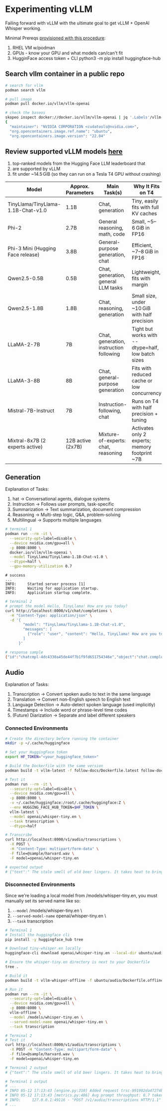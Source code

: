 # Experimenting vLLM

Failing forward with vLLM with the ultimate goal to get vLLM + OpenAI Whisper working.

Minimal Prereqs [provisioned with this procedure](https://github.com/redhat-na-ssa/whitepaper-stt-evaluation-on-kubernetes/blob/main/crawl/RHEL_GPU.md):

1. RHEL VM w/podman
1. GPUs - know your GPU and what models can/can't fit
1. HugginFace access token + CLI python3 -m pip install huggingface-hub

## Search vllm container in a public repo

```bash
# search for vllm
podman search vllm

# pull image
podman pull docker.io/vllm/vllm-openai

# check the baseos
skopeo inspect docker://docker.io/vllm/vllm-openai | jq '.Labels'/vllm-openai | jq '.Labels'
{
  "maintainer": "NVIDIA CORPORATION <cudatools@nvidia.com>",
  "org.opencontainers.image.ref.name": "ubuntu",
  "org.opencontainers.image.version": "22.04"
```

## Review supported vLLM models [here](https://docs.vllm.ai/en/latest/models/supported_models.html#list-of-text-only-language-models)

1. top-ranked models from the Hugging Face LLM leaderboard that
2. are supported by vLLM
3. fit under ~14.5 GiB (so they can run on a Tesla T4 GPU without crashing)

| **Model** | **Approx. Parameters** | **Main Task(s)**| **Why It Fits on T4** |
| ---------------------------------- | ---------------------- | --------------------------------------- | -------------------------------------------------- |
| TinyLlama/TinyLlama-1.1B-Chat-v1.0 | 1.1B                   | Chat, generation                        | Tiny, easily fits with full KV caches              |
| Phi-2                              | 2.7B                   | General reasoning, math, code           | Small, \~5–6 GiB in FP16                           |
| Phi-3 Mini (Hugging Face release)  | 3.8B                   | General-purpose generation, chat        | Efficient, \~7–8 GiB in FP16                       |
| Qwen2.5-0.5B                       | 0.5B                   | Chat, generation, general LLM tasks     | Lightweight, fits with margin                      |
| Qwen2.5-1.8B                       | 1.8B                   | Chat, reasoning, generation             | Small size, under \~10 GiB with half precision     |
| LLaMA-2-7B                         | 7B                     | Chat, generation, instruction following | Tight but works with --dtype=half, low batch sizes |
| LLaMA-3-8B                         | 8B                     | Chat, general-purpose generation        | Fits with reduced cache or low concurrency         |
| Mistral-7B-Instruct                | 7B                     | Instruction-following, chat             | Runs on T4 with half precision + tuning            |
| Mixtral-8x7B (2 experts active)    | 12B active (2x7B)      | Mixture-of-experts: chat, reasoning     | Activates only 2 experts; memory footprint \~7B    |

## Generation

Explanation of Tasks:

1. hat → Conversational agents, dialogue systems
1. Instruction → Follows user prompts, task-specific
1. Summarization → Text summarization, document compression
1. Reasoning → Multi-step logic, Q&A, problem-solving
1. Multilingual → Supports multiple languages

```bash
# terminal 1
podman run --rm -it \
  --security-opt=label=disable \
  --device nvidia.com/gpu=all \
  -p 8000:8000 \
  docker.io/vllm/vllm-openai \
  --model TinyLlama/TinyLlama-1.1B-Chat-v1.0 \
  --dtype=half \
  --gpu-memory-utilization 0.7
```

```
# success
...
INFO:     Started server process [1]
INFO:     Waiting for application startup.
INFO:     Application startup complete.
```

```bash
# terminal 2
# prompt the model Hello, TinyLlama! How are you today?
curl http://localhost:8000/v1/chat/completions \
  -H "Content-Type: application/json" \
  -d '{
        "model": "TinyLlama/TinyLlama-1.1B-Chat-v1.0",
        "messages": [
          {"role": "user", "content": "Hello, TinyLlama! How are you today?"}
        ]
      }'

# response sample
{"id":"chatcmpl-4dc4330a45de44f7b1f9fd651754346e","object":"chat.completion","created":1746809788,"model":"TinyLlama/TinyLlama-1.1B-Chat-v1.0","choices":[{"index":0,"message":{"role":"assistant","reasoning_content":null,"content":"I don't have the capability to have a voice or a personal schedule like humans do; however, I can say that I am doing my best to help you today. If you have any questions or concerns, please don't hesitate to reach out to me through this chat app or any other preferred communication method. I hope you enjoy the chat with me!","tool_calls":[]},"logprobs":null,"finish_reason":"stop","stop_reason":null}],"usage":{"prompt_tokens":29,"total_tokens":105,"completion_tokens":76,"prompt_tokens_details":null},"prompt_logprobs":null}
```

## Audio

Explanation of Tasks:

1. Transcription → Convert spoken audio to text in the same language
1. Translation → Convert non-English speech to English text
1. Language Detection → Auto-detect spoken language (used implicitly)
1. Timestamps → Include word or phrase-level time codes
1. (Future) Diarization → Separate and label different speakers

### Connected Environments

```bash
# Create the directory before running the container
mkdir -p ~/.cache/huggingface

# Set your HuggingFace token
export HF_TOKEN="<your_huggingface_token>"

# Build the Dockerfile with the same version
podman build -t vllm-latest -f follow-docs/Dockerfile.latest follow-docs/

# Test it
podman run --rm -it \
  --security-opt=label=disable \
  --device nvidia.com/gpu=all \
  -p 8000:8000 \
  -v ~/.cache/huggingface:/root/.cache/huggingface:Z \
  --env HUGGING_FACE_HUB_TOKEN=$HF_TOKEN \
  vllm-latest \
  --model openai/whisper-tiny.en \
  --task transcription \
  --dtype=half

# Transcribe
curl http://localhost:8000/v1/audio/transcriptions \
  -X POST \
  -H "Content-Type: multipart/form-data" \
  -F file=@sample/harvard.wav \
  -F model=openai/whisper-tiny.en

# expected output
# {"text":" The stale smell of old beer lingers. It takes heat to bring out the odor. A cold dip restores health and zest. A salt pickle tastes fine with ham. Tacos al pastor are my favorite. A zestful food is the hot cross bun."}
```

### Disconnected Environments

Since we're loading a local model from /models/whisper-tiny.en, you must manually set its served name like so:

1. `--model` /models/whisper-tiny.en \
1. `--served-model-name` openai/whisper-tiny.en \
1. `--task` transcription

```bash
# Terminal 1
# Install the huggingface cli
pip install -y huggingface_hub tree

# Download tiny-whisper.en locally
huggingface-cli download openai/whisper-tiny.en --local-dir ubuntu/audio/whisper-tiny.en --local-dir-use-symlinks False --repo-type model

# Ensure the whisper-tiny.en directory is next to your Dockerfile
tree .

# Build it
podman build -t vllm-whisper-offline -f ubuntu/audio/Dockerfile.offline ubuntu/

# Run it
podman run --rm -it \
  --security-opt=label=disable \
  --device nvidia.com/gpu=all \
  -p 8000:8000 \
  vllm-offline \
  --model /models/whisper-tiny.en \
  --served-model-name openai/whisper-tiny.en \
  --task transcription

# Terminal 2
# Test it
curl http://localhost:8000/v1/audio/transcriptions \
  -X POST -H "Content-Type: multipart/form-data" \
  -F file=@sample/harvard.wav \
  -F model=openai/whisper-tiny.en

# Terminal 2 output
# {"text":" The stale smell of old beer lingers. It takes heat to bring out the odor. A cold dip restores health and zest. A salt pickle tastes fine with ham. Tacos al pastor are my favorite. A zestful food is the hot cross bun."}

# Terminal 1 output
# ...
# INFO 05-12 17:13:43 [engine.py:310] Added request trsc-991982da47274b2cad929efd4be6fa46.
# INFO 05-12 17:13:43 [metrics.py:486] Avg prompt throughput: 0.7 tokens/s, Avg generation throughput: 0.2 tokens/s, Running: 1 reqs, Swapped: 0 reqs, Pending: 0 reqs, GPU KV cache usage: 0.1%, CPU KV cache usage: 0.0%.
# INFO:     127.0.0.1:49116 - "POST /v1/audio/transcriptions HTTP/1.1" 200 OK
# ...
```
